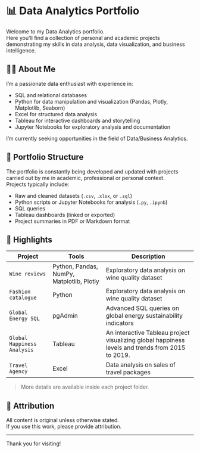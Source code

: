 # 📊 Data Analytics Portfolio

Welcome to my Data Analytics portfolio.  
Here you'll find a collection of personal and academic projects demonstrating my skills in data analysis, data visualization, and business intelligence.

## 👨‍💻 About Me

I’m a passionate data enthusiast with experience in:

- SQL and relational databases  
- Python for data manipulation and visualization (Pandas, Plotly, Matplotlib, Seaborn)  
- Excel for structured data analysis  
- Tableau for interactive dashboards and storytelling  
- Jupyter Notebooks for exploratory analysis and documentation

I’m currently seeking opportunities in the field of Data/Business Analytics.

## 📁 Portfolio Structure

The portfolio is constantly being developed and updated with projects carried out by me in academic, professional or personal context.   
Projects typically include:

- Raw and cleaned datasets (`.csv`, `.xlsx`, or `.sql`)
- Python scripts or Jupyter Notebooks for analysis (`.py`, `.ipynb`)
- SQL queries
- Tableau dashboards (linked or exported)
- Project summaries in PDF or Markdown format

## 📌 Highlights

| Project | Tools | Description |
|--------|-------|-------------|
| `Wine reviews` | Python, Pandas, NumPy, Matplotlib, Plotly | Exploratory data analysis on wine quality dataset |
| `Fashion catalogue` | Python | Exploratory data analysis on wine quality dataset |
| `Global Energy SQL` | pgAdmin | Advanced SQL queries on global energy sustainability indicators |
| `Global Happiness Analysis` | Tableau | An interactive Tableau project visualizing global happiness levels and trends from 2015 to 2019.|
| `Travel Agency` | Excel | Data analysis on sales of travel packages |

> More details are available inside each project folder.

## 🧾 Attribution

All content is original unless otherwise stated.  
If you use this work, please provide attribution.

---

Thank you for visiting!

